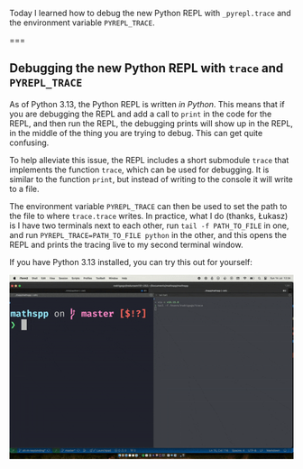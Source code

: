 Today I learned how to debug the new Python REPL with `_pyrepl.trace` and the environment variable `PYREPL_TRACE`.

===


## Debugging the new Python REPL with `trace` and `PYREPL_TRACE`

As of Python 3.13, the Python REPL is written _in Python_.
This means that if you are debugging the REPL and add a call to `print` in the code for the REPL, and then run the REPL, the debugging prints will show up in the REPL, in the middle of the thing you are trying to debug.
This can get quite confusing.

To help alleviate this issue, the REPL includes a short submodule `trace` that implements the function `trace`, which can be used for debugging.
It is similar to the function `print`, but instead of writing to the console it will write to a file.

The environment variable `PYREPL_TRACE` can then be used to set the path to the file to where `trace.trace` writes.
In practice, what I do (thanks, Łukasz) is I have two terminals next to each other, run `tail -f PATH_TO_FILE` in one, and run `PYREPL_TRACE=PATH_TO_FILE python` in the other, and this opens the REPL and prints the tracing live to my second terminal window.

If you have Python 3.13 installed, you can try this out for yourself:

![Demo of the live debugging made possible by the submodule `trace` and the environment variable `PYREPL_TRACE`.](_demo.gif "GIF demo of the tracing functionality.")

